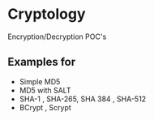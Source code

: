 # Cryptology
Encryption/Decryption POC's

Examples for 
----------------------------------
- Simple MD5
- MD5 with SALT
- SHA-1 , SHA-265, SHA 384 , SHA-512 
- BCrypt , Scrypt
